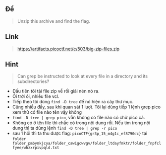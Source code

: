 ## Đề 
> Unzip this archive and find the flag.
## Link 
> https://artifacts.picoctf.net/c/503/big-zip-files.zip
## Hint 
> Can grep be instructed to look at every file in a directory and its subdirectories?
- Đầu tiên tôi tải file zip về rồi giải nén nó ra.
- Ối trời ôi, nhiều file vcl.
- Tiếp theo tôi dùng `find -D tree` để nó hiện ra cây thư mục.
- Cũng nhiều đấy, sau khi quan sát 1 lượt. Tôi lại dùng tiếp 1 lệnh grep pico xem thử có file nào tên vậy không 
- `find -D tree | grep pico`, vẫn không có file nào có chữ pico cả.
- Không có ở tên file thì chắc có trong nội dung rồi. Nếu tìm trong nội dung thì ta dùng lệnh `find -D tree | grep -r pico`
- sau 1 hồi thì ta thu được flag: `picoCTF{gr3p_15_m4g1c_ef8790dc}` tại `folder folder_pmbymkjcya/folder_cawigcwvgv/folder_ltdayfmktr/folder_fnpfclfyee/whzxrpivpqld.txt`
